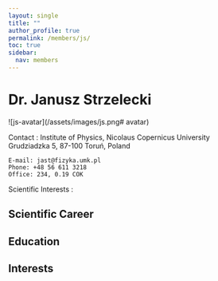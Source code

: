 ```yaml
---
layout: single
title: ""
author_profile: true
permalink: /members/js/
toc: true
sidebar:
  nav: members
---
```


Dr. Janusz Strzelecki
===================

![js-avatar](/assets/images/js.png# avatar)

Contact
:   Institute of Physics, Nicolaus Copernicus University  
    Grudziadzka 5, 87-100 Toruń, Poland  
    
    E-mail: jast@fizyka.umk.pl
    Phone: +48 56 611 3218  
    Office: 234, 0.19 COK 

Scientific Interests
:


Scientific Career
-----------------


Education
---------


Interests
---------

